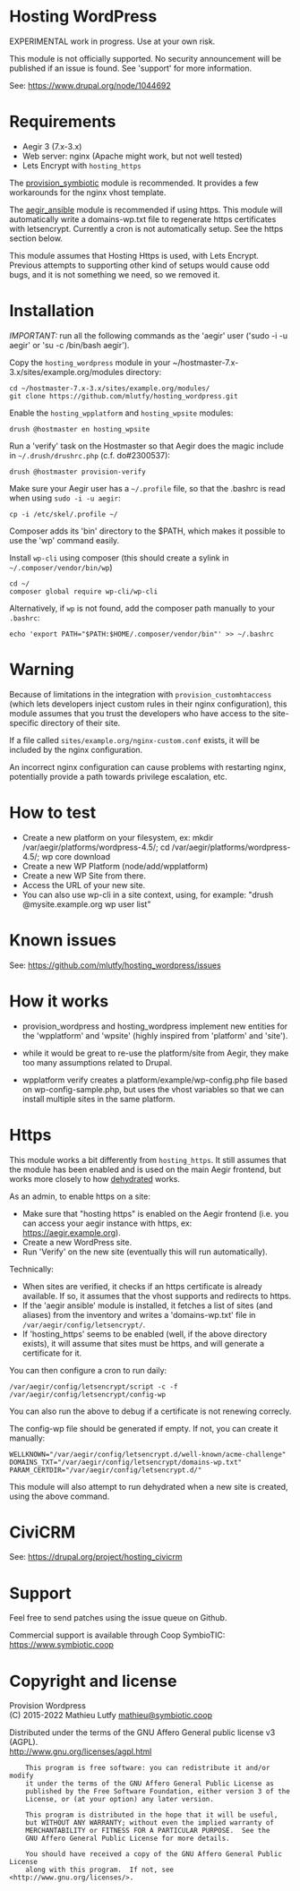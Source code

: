 Hosting WordPress
=================

EXPERIMENTAL work in progress. Use at your own risk.

This module is not officially supported. No security announcement will be
published if an issue is found. See 'support' for more information.

See: https://www.drupal.org/node/1044692

Requirements
============

* Aegir 3 (7.x-3.x)
* Web server: nginx (Apache might work, but not well tested)
* Lets Encrypt with `hosting_https`

The [provision_symbiotic](https://github.com/coopsymbiotic/provision_symbiotic) module is recommended.
It provides a few workarounds for the nginx vhost template.

The [aegir_ansible](https://www.drupal.org/project/aegir_ansible) module is recommended if using https.
This module will automatically write a domains-wp.txt file to regenerate https certificates with letsencrypt.
Currently a cron is not automatically setup. See the https section below.

This module assumes that Hosting Https is used, with Lets Encrypt. Previous attempts to supporting
other kind of setups would cause odd bugs, and it is not something we need, so we removed it.

Installation
============

*IMPORTANT:* run all the following commands as the 'aegir' user ('sudo -i -u aegir' or 'su -c /bin/bash aegir').

Copy the `hosting_wordpress` module in your ~/hostmaster-7.x-3.x/sites/example.org/modules directory:

    cd ~/hostmaster-7.x-3.x/sites/example.org/modules/
    git clone https://github.com/mlutfy/hosting_wordpress.git

Enable the `hosting_wpplatform` and `hosting_wpsite` modules:

    drush @hostmaster en hosting_wpsite

Run a 'verify' task on the Hostmaster so that Aegir does the magic include in `~/.drush/drushrc.php` (c.f. do#2300537):

    drush @hostmaster provision-verify

Make sure your Aegir user has a `~/.profile` file, so that the .bashrc is read when using `sudo -i -u aegir`:

    cp -i /etc/skel/.profile ~/

Composer adds its 'bin' directory to the $PATH, which makes it possible to use the 'wp' command easily.

Install `wp-cli` using composer (this should create a sylink in `~/.composer/vendor/bin/wp`)

    cd ~/
    composer global require wp-cli/wp-cli

Alternatively, if `wp` is not found, add the composer path manually to your `.bashrc`:

    echo 'export PATH="$PATH:$HOME/.composer/vendor/bin"' >> ~/.bashrc

Warning
=======

Because of limitations in the integration with `provision_customhtaccess` (which lets developers inject
custom rules in their nginx configuration), this module assumes that you trust the developers who have
access to the site-specific directory of their site.

If a file called `sites/example.org/nginx-custom.conf` exists, it will be
included by the nginx configuration.

An incorrect nginx configuration can cause problems with restarting nginx, potentially provide a path
towards privilege escalation, etc.

How to test
===========

- Create a new platform on your filesystem, ex: mkdir /var/aegir/platforms/wordpress-4.5/; cd /var/aegir/platforms/wordpress-4.5/; wp core download
- Create a new WP Platform (node/add/wpplatform)
- Create a new WP Site from there.
- Access the URL of your new site.
- You can also use wp-cli in a site context, using, for example: "drush @mysite.example.org wp user list"

Known issues
============

See: https://github.com/mlutfy/hosting_wordpress/issues

How it works
============

- provision_wordpress and hosting_wordpress implement new entities for
  the 'wpplatform' and 'wpsite' (highly inspired from 'platform' and 'site').

- while it would be great to re-use the platform/site from Aegir, they make
  too many assumptions related to Drupal.

- wpplatform verify creates a platform/example/wp-config.php file
  based on wp-config-sample.php, but uses the vhost variables so that
  we can install multiple sites in the same platform.

Https
=====

This module works a bit differently from `hosting_https`. It still assumes that the
module has been enabled and is used on the main Aegir frontend, but works more closely
to how [dehydrated](https://github.com/dehydrated-io/dehydrated/) works.

As an admin, to enable https on a site:

* Make sure that "hosting https" is enabled on the Aegir frontend (i.e. you can access your
  aegir instance with https, ex: https://aegir.example.org).
* Create a new WordPress site.
* Run 'Verify' on the new site (eventually this will run automatically).

Technically:

* When sites are verified, it checks if an https certificate is already available.
  If so, it assumes that the vhost supports and redirects to https.
* If the 'aegir ansible' module is installed, it fetches a list of sites (and aliases)
  from the inventory and writes a 'domains-wp.txt' file in `/var/aegir/config/letsencrypt/`.
* If 'hosting_https' seems to be enabled (well, if the above directory exists), it will
  assume that sites must be https, and will generate a certificate for it.

You can then configure a cron to run daily:

```
/var/aegir/config/letsencrypt/script -c -f /var/aegir/config/letsencrypt/config-wp
```

You can also run the above to debug if a certificate is not renewing correcly.

The config-wp file should be generated if empty. If not, you can create it manually:

```
WELLKNOWN="/var/aegir/config/letsencrypt.d/well-known/acme-challenge"
DOMAINS_TXT="/var/aegir/config/letsencrypt/domains-wp.txt"
PARAM_CERTDIR="/var/aegir/config/letsencrypt.d/"
```

This module will also attempt to run dehydrated when a new site is created, using the above command.

CiviCRM
=======

See: https://drupal.org/project/hosting_civicrm

Support
=======

Feel free to send patches using the issue queue on Github.

Commercial support is available through Coop SymbioTIC:  
https://www.symbiotic.coop

Copyright and license
=====================

Provision Wordpress  
(C) 2015-2022 Mathieu Lutfy <mathieu@symbiotic.coop>

Distributed under the terms of the GNU Affero General public license v3 (AGPL).  
http://www.gnu.org/licenses/agpl.html

```
    This program is free software: you can redistribute it and/or modify
    it under the terms of the GNU Affero General Public License as
    published by the Free Software Foundation, either version 3 of the
    License, or (at your option) any later version.

    This program is distributed in the hope that it will be useful,
    but WITHOUT ANY WARRANTY; without even the implied warranty of
    MERCHANTABILITY or FITNESS FOR A PARTICULAR PURPOSE.  See the
    GNU Affero General Public License for more details.

    You should have received a copy of the GNU Affero General Public License
    along with this program.  If not, see <http://www.gnu.org/licenses/>.
```
